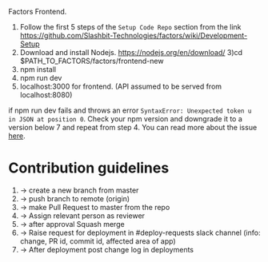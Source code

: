 Factors Frontend.

1) Follow the first 5 steps of the ```Setup Code Repo``` section from the link https://github.com/Slashbit-Technologies/factors/wiki/Development-Setup
2) Download and install Nodejs. https://nodejs.org/en/download/
3)cd $PATH_TO_FACTORS/factors/frontend-new
4) npm install
5) npm run dev
6) localhost:3000 for frontend. (API assumed to be served from localhost:8080) 

if npm run dev fails and throws an error ```SyntaxError: Unexpected token u in JSON at position 0```. Check your npm version and downgrade it to a version below 7 and repeat from step 4. You can read more about the issue [here](https://github.com/npm/cli/issues/1995). 



# Contribution guidelines
1) -> create a new branch from master
2) -> push branch to remote (origin)
3) -> make Pull Request to master from the repo
4) -> Assign relevant person as reviewer
5) -> after approval Squash merge
6) -> Raise request for deployment in #deploy-requests slack channel (info: change, PR id, commit id, affected area of app)
7) -> After deployment post change log in deployments
